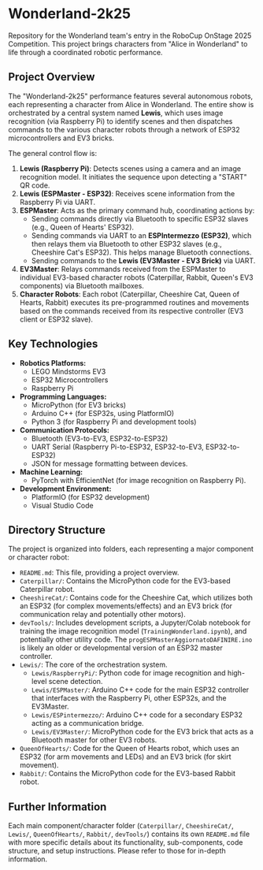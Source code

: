 # Wonderland-2k25

Repository for the Wonderland team's entry in the RoboCup OnStage 2025 Competition. This project brings characters from "Alice in Wonderland" to life through a coordinated robotic performance.

## Project Overview

The "Wonderland-2k25" performance features several autonomous robots, each representing a character from Alice in Wonderland. The entire show is orchestrated by a central system named **Lewis**, which uses image recognition (via Raspberry Pi) to identify scenes and then dispatches commands to the various character robots through a network of ESP32 microcontrollers and EV3 bricks.

The general control flow is:
1.  **Lewis (Raspberry Pi)**: Detects scenes using a camera and an image recognition model. It initiates the sequence upon detecting a "START" QR code.
2.  **Lewis (ESPMaster - ESP32)**: Receives scene information from the Raspberry Pi via UART.
3.  **ESPMaster**: Acts as the primary command hub, coordinating actions by:
    *   Sending commands directly via Bluetooth to specific ESP32 slaves (e.g., Queen of Hearts' ESP32).
    *   Sending commands via UART to an **ESPIntermezzo (ESP32)**, which then relays them via Bluetooth to other ESP32 slaves (e.g., Cheeshire Cat's ESP32). This helps manage Bluetooth connections.
    *   Sending commands to the **Lewis (EV3Master - EV3 Brick)** via UART.
4.  **EV3Master**: Relays commands received from the ESPMaster to individual EV3-based character robots (Caterpillar, Rabbit, Queen's EV3 components) via Bluetooth mailboxes.
5.  **Character Robots**: Each robot (Caterpillar, Cheeshire Cat, Queen of Hearts, Rabbit) executes its pre-programmed routines and movements based on the commands received from its respective controller (EV3 client or ESP32 slave).

## Key Technologies

*   **Robotics Platforms:**
    *   LEGO Mindstorms EV3
    *   ESP32 Microcontrollers
    *   Raspberry Pi
*   **Programming Languages:**
    *   MicroPython (for EV3 bricks)
    *   Arduino C++ (for ESP32s, using PlatformIO)
    *   Python 3 (for Raspberry Pi and development tools)
*   **Communication Protocols:**
    *   Bluetooth (EV3-to-EV3, ESP32-to-ESP32)
    *   UART Serial (Raspberry Pi-to-ESP32, ESP32-to-EV3, ESP32-to-ESP32)
    *   JSON for message formatting between devices.
*   **Machine Learning:**
    *   PyTorch with EfficientNet (for image recognition on Raspberry Pi).
*   **Development Environment:**
    *   PlatformIO (for ESP32 development)
    *   Visual Studio Code

## Directory Structure

The project is organized into folders, each representing a major component or character robot:

*   `README.md`: This file, providing a project overview.
*   `Caterpillar/`: Contains the MicroPython code for the EV3-based Caterpillar robot.
*   `CheeshireCat/`: Contains code for the Cheeshire Cat, which utilizes both an ESP32 (for complex movements/effects) and an EV3 brick (for communication relay and potentially other motors).
*   `devTools/`: Includes development scripts, a Jupyter/Colab notebook for training the image recognition model (`TrainingWonderland.ipynb`), and potentially other utility code. The `progESPMasterAggiornatoDAFINIRE.ino` is likely an older or developmental version of an ESP32 master controller.
*   `Lewis/`: The core of the orchestration system.
    *   `Lewis/RaspberryPi/`: Python code for image recognition and high-level scene detection.
    *   `Lewis/ESPMaster/`: Arduino C++ code for the main ESP32 controller that interfaces with the Raspberry Pi, other ESP32s, and the EV3Master.
    *   `Lewis/ESPintermezzo/`: Arduino C++ code for a secondary ESP32 acting as a communication bridge.
    *   `Lewis/EV3Master/`: MicroPython code for the EV3 brick that acts as a Bluetooth master for other EV3 robots.
*   `QueenOfHearts/`: Code for the Queen of Hearts robot, which uses an ESP32 (for arm movements and LEDs) and an EV3 brick (for skirt movement).
*   `Rabbit/`: Contains the MicroPython code for the EV3-based Rabbit robot.

## Further Information

Each main component/character folder (`Caterpillar/`, `CheeshireCat/`, `Lewis/`, `QueenOfHearts/`, `Rabbit/`, `devTools/`) contains its own `README.md` file with more specific details about its functionality, sub-components, code structure, and setup instructions. Please refer to those for in-depth information.
